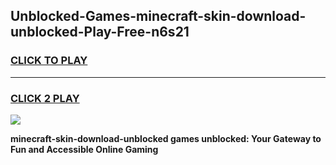 
## Unblocked-Games-minecraft-skin-download-unblocked-Play-Free-n6s21
<h3>
<a href="https://premium76.site?title=minecraft-skin-download-unblocked&ref=20M">CLICK TO PLAY</a></h3>
<hr>

<h3>
<a href="https://premium76.site?title=minecraft-skin-download-unblocked&ref=20M">CLICK 2 PLAY</a>
  
</h3>

<a href="https://premium76.site?title=minecraft-skin-download-unblocked&ref=19M"><img src="https://clearcache.store/games.png"></a>


**minecraft-skin-download-unblocked games unblocked: Your Gateway to Fun and Accessible Online Gaming**
